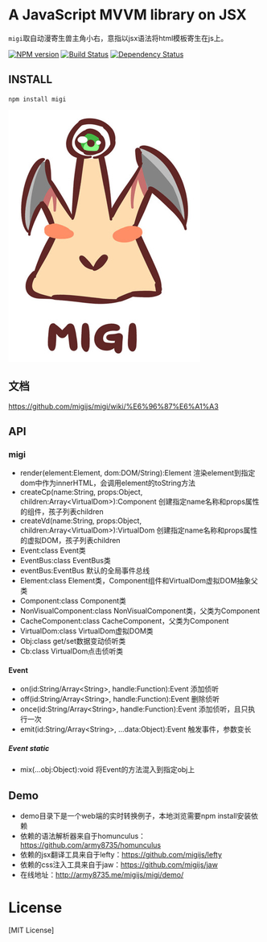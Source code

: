# A JavaScript MVVM library on JSX

`migi`取自动漫寄生兽主角小右，意指以jsx语法将html模板寄生在js上。

[![NPM version](https://badge.fury.io/js/migi.png)](https://npmjs.org/package/migi)
[![Build Status](https://travis-ci.org/migijs/migi.svg?branch=master)](https://travis-ci.org/migijs/migi)
[![Dependency Status](https://david-dm.org/migijs/migi.png)](https://david-dm.org/migijs/migi)

## INSTALL
```
npm install migi
```

[![logo](https://raw.githubusercontent.com/migijs/migi/master/logo.jpg)](https://github.com/migijs/migi)

## 文档
https://github.com/migijs/migi/wiki/%E6%96%87%E6%A1%A3

## API

### migi
* render(element:Element, dom:DOM/String):Element 渲染element到指定dom中作为innerHTML，会调用element的toString方法
* createCp(name:String, props:Object, children:Array\<VirtualDom>):Component 创建指定name名称和props属性的组件，孩子列表children
* createVd(name:String, props:Object, children:Array\<VirtualDom>):VirtualDom 创建指定name名称和props属性的虚拟DOM，孩子列表children
* Event:class Event类
* EventBus:class EventBus类
* eventBus:EventBus 默认的全局事件总线
* Element:class Element类，Component组件和VirtualDom虚拟DOM抽象父类
* Component:class Component类
* NonVisualComponent:class NonVisualComponent类，父类为Component
* CacheComponent:class CacheComponent，父类为Component
* VirtualDom:class VirtualDom虚拟DOM类
* Obj:class get/set数据变动侦听类
* Cb:class VirtualDom点击侦听类

#### Event
* on(id:String/Array\<String>, handle:Function):Event 添加侦听
* off(id:String/Array\<String>, handle:Function):Event 删除侦听
* once(id:String/Array\<String>, handle:Function):Event 添加侦听，且只执行一次
* emit(id:String/Array\<String>, ...data:Object):Event 触发事件，参数变长

##### Event static
* mix(...obj:Object):void 将Event的方法混入到指定obj上

## Demo
* demo目录下是一个web端的实时转换例子，本地浏览需要npm install安装依赖
* 依赖的语法解析器来自于homunculus：https://github.com/army8735/homunculus
* 依赖的jsx翻译工具来自于lefty：https://github.com/migijs/lefty
* 依赖的css注入工具来自于jaw：https://github.com/migijs/jaw
* 在线地址：http://army8735.me/migijs/migi/demo/

# License
[MIT License]
